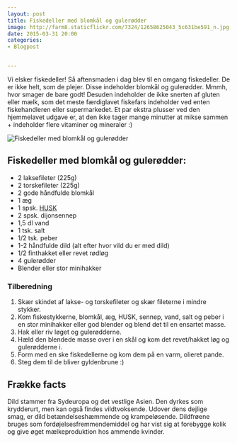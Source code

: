 ```yaml
---
layout: post
title: Fiskedeller med blomkål og gulerødder
image: http://farm8.staticflickr.com/7324/12658625043_5c631be591_n.jpg
date: 2015-03-31 20:00
categories:
- Blogpost


---
```



Vi elsker fiskedeller! Så aftensmaden i dag blev til en omgang fiskedeller. De er ikke helt, som de plejer. Disse indeholder blomkål og gulerødder. Mmmh, hvor smager de bare godt! Desuden indeholder de ikke snerten af gluten eller mælk, som det meste færdiglavet fiskefars indeholder ved enten fiskehandleren eller supermarkedet. Et par ekstra plusser ved den hjemmelavet udgave er, at den ikke tager mange minutter at mikse sammen + indeholder flere vitaminer og mineraler :)

![Fiskedeller med blomkål og gulerødder](http://farm8.staticflickr.com/7324/12658625043_5c631be591.jpg)

## Fiskedeller med blomkål og gulerødder:
- 2 laksefileter (225g)
- 2 torskefileter (225g)
- 2 gode håndfulde blomkål
- 1 æg
- 1 spsk. [HUSK](http://www.husk.dk/)
- 2 spsk. dijonsennep
- 1,5 dl vand
- 1 tsk. salt
- 1/2 tsk. peber
- 1-2 håndfulde dild (alt efter hvor vild du er med dild)
- 1/2 finthakket eller revet rødløg
- 4 gulerødder
- Blender eller stor minihakker


### Tilberedning
1. Skær skindet af lakse- og torskefileter og skær fileterne i mindre stykker.
2. Kom fiskestykkerne, blomkål, æg, HUSK, sennep, vand, salt og peber i en
   stor minihakker eller god blender og blend det til en ensartet masse.
3. Hak eller riv løget og gulerødderne.
4. Hæld den blendede masse over i en skål og kom det revet/hakket løg og
   gulerødderne i.
5. Form med en ske fiskedellerne og kom dem på en varm, olieret pande.
6. Steg dem til de bliver gyldenbrune :)


## Frække facts
Dild stammer fra Sydeuropa og det vestlige Asien. Den dyrkes som krydderurt, men
kan også findes vildtvoksende. Udover dens dejlige smag, er dild betændelseshæmmende og krampeløsende. Dildfrøene bruges som fordøjelsesfremmendemiddel og har vist sig at forebygge
kolik og give øget mælkeproduktion hos ammende kvinder.
